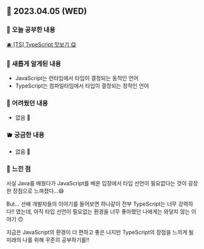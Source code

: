 ## 🍰 2023.04.05 (WED)

### 🍑 오늘 공부한 내용

[🫐 \[TS\] TypeScript 맛보기 😋](https://github.com/merryfraise/TIL/blob/main/TypeScript/TypeScript.md)

### 🍓 새롭게 알게된 내용

-   JavaScript는 런타임에서 타입이 결정되는 동적인 언어
-   TypeScript는 컴파일타임에서 타입이 결정되는 정적인 언어

### 🍒 어려웠던 내용

-   없음 🤭

### 🫐 궁금한 내용

-   없음 🤭

### 🐰 느낀 점

사실 Java를 배웠다가 JavaScript를 배운 입장에서 타입 선언이 필요없다는 것이 굉장한 장점으로 느껴졌다...😅

But... 선배 개발자들의 이야기를 들어보면 하나같이 전부 TypeScript는 너무 강력하다!! 였는데, 아직 타입 선언이 필요없는 환경을 너무 좋아했던 나에게는 와닿지 않는 이야기 🙃

지금은 JavaScript의 환경이 더 편하고 좋은 나지만 TypeScript의 장점을 느끼게 될 미래의 나를 위해 꾸준히 공부하기를!!
